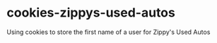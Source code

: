 # cookies-zippys-used-autos

Using cookies to store the first name of a user for Zippy's Used Autos
